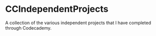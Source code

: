 # CCIndependentProjects
A collection of the various independent projects that I have completed through Codecademy.
